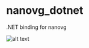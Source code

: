 # nanovg_dotnet
.NET binding for nanovg

![alt text](https://raw.githubusercontent.com/sbarisic/nanovg_dotnet/master/screenshots/a.png "A")
